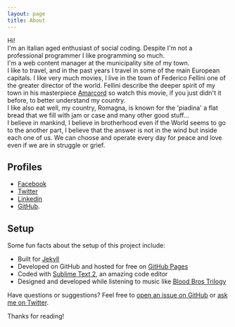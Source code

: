 ```yaml
---
layout: page
title: About
---
```


<p class="message">
  Hi! <br />
  I'm an italian aged enthusiast of social coding. Despite I'm not a professional programmer I like programming so much.<br />
  I'm a web content manager at the municipality site of my town. <br />
  I like to travel, and in the past years I travel in some of the main European capitals. 
  I like very much movies, I live in the town of Federico Fellini one of the greater director of the world. Fellini describe the deeper spirit of my town in his masterpiece <a href="https://it.wikipedia.org/wiki/Amarcord">Amarcord</a> so watch this movie, if you just didn't it before, to better understand my country.<br />
  I like also eat well, my country, Romagna, is known for the 'piadina' a flat bread that we fill with jam or case and many other good stuff...<br />
  I believe in mankind, I believe in brotherhood even if the World seems to go to the another part, I believe that the answer is not in the wind but inside each one of us. We can choose and operate every day for peace and love even if we are in struggle or grief.
</p>

## Profiles

* [Facebook](https://www.facebook.com/mferri1960)
* [Twitter](http://www.twitter/mauroferri)
* [Linkedin](https://it.linkedin.com/in/mauroferri60)
* [GitHub](https://github.com/mauroferri).

## Setup

Some fun facts about the setup of this project include:

* Built for [Jekyll](http://jekyllrb.com)
* Developed on GitHub and hosted for free on [GitHub Pages](https://pages.github.com)
* Coded with [Sublime Text 2](http://sublimetext.org), an amazing code editor
* Designed and developed while listening to music like [Blood Bros Trilogy](https://soundcloud.com/maddecent/sets/blood-bros-series)

Have questions or suggestions? Feel free to [open an issue on GitHub](https://github.com/poole/issues/new) or [ask me on Twitter](https://twitter.com/mdo).

Thanks for reading!

